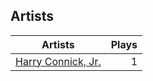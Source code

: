 ## Artists
Artists | Plays 
----- | -----: 
[Harry Connick, Jr.](/artists/harry-connick-jr-41411) | 1

